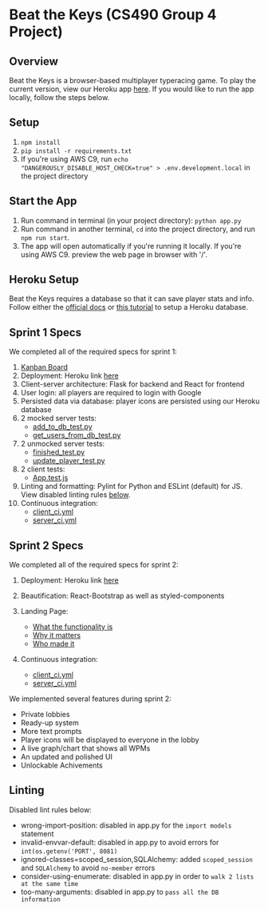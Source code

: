 # Beat the Keys (CS490 Group 4 Project)

## Overview
Beat the Keys is a browser-based multiplayer typeracing game. To play the current version, view our Heroku app [here](https://beat-the-keys.herokuapp.com/). If you would like to run the app locally, follow the steps below.

## Setup
1. `npm install`
2. `pip install -r requirements.txt`
3. If you're using AWS C9, run `echo "DANGEROUSLY_DISABLE_HOST_CHECK=true" > .env.development.local` in the project directory

## Start the App
1. Run command in terminal (in your project directory): `python app.py`
2. Run command in another terminal, `cd` into the project directory, and run `npm run start`. 
3. The app will open automatically if you're running it locally. If you're using AWS C9. preview the web page in browser with '/'.

## Heroku Setup
Beat the Keys requires a database so that it can save player stats and info. Follow either the [official docs](https://devcenter.heroku.com/articles/heroku-postgresql#local-setup) or [this tutorial](https://gist.github.com/naman-njit/a49260e02cd67ea87148e98f79c687fd#create-a-new-database-on-heroku-and-connect-to-our-code) to setup a Heroku database.

## Sprint 1 Specs
We completed all of the required specs for sprint 1:
1. [Kanban Board](https://github.com/Beat-The-Keys/BeatTheKeys/projects/1)
2. Deployment: Heroku link [here](https://beat-the-keys.herokuapp.com/) 
3. Client-server architecture: Flask for backend and React for frontend
4. User login: all players are required to login with Google
5. Persisted data via database: player icons are persisted using our Heroku database
6. 2 mocked server tests: 
    * [add_to_db_test.py](server/add_to_db_test.py)
    * [get_users_from_db_test.py](server/get_users_from_db_test.py)
7. 2 unmocked server tests:
    * [finished_test.py](server/finished_test.py)
    * [update_player_test.py](server/update_player_test.py)
9. 2 client tests:
    * [App.test.js](src/App.test.js)
10. Linting and formatting: Pylint for Python and ESLint (default) for JS. View disabled linting rules [below](#linting).
11. Continuous integration:
    * [client_ci.yml](.github/workflows/client_ci.yml)
    * [server_ci.yml](.github/workflows/server_ci.yml)

## Sprint 2 Specs
We completed all of the required specs for sprint 2:
1. Deployment: Heroku link [here](https://beat-the-keys-v2.herokuapp.com) 
1. Beautification: React-Bootstrap as well as styled-components
1. Landing Page: 
    * [What the functionality is](https://beat-the-keys-v2.herokuapp.com/#Guide)
    * [Why it matters](https://beat-the-keys-v2.herokuapp.com/#Why)
    * [Who made it](https://beat-the-keys-v2.herokuapp.com/#AboutUs)

1. Continuous integration:
    * [client_ci.yml](.github/workflows/client_ci.yml)
    * [server_ci.yml](.github/workflows/server_ci.yml)

We implemented several features during sprint 2:
* Private lobbies
* Ready-up system
* More text prompts
* Player icons will be displayed to everyone in the lobby
* A live graph/chart that shows all WPMs
* An updated and polished UI
* Unlockable Achivements
 
## Linting
Disabled lint rules below:
  * wrong-import-position: disabled in app.py for the `import models` statement
  * invalid-envvar-default: disabled in app.py to avoid errors for `int(os.getenv('PORT', 8081)`
  * ignored-classes=scoped_session,SQLAlchemy: added `scoped_session` and `SQLAlchemy` to avoid `no-member` errors
  * consider-using-enumerate: disabled in app.py in order to `walk 2 lists at the same time`
  * too-many-arguments: disabled in app.py to `pass all the DB information`
